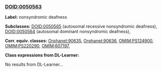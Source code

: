 
### [DOID:0050563](http://purl.obolibrary.org/obo/DOID_0050563)
**Label:** nonsyndromic deafness

**Subclasses:** [DOID:0050565](http://purl.obolibrary.org/obo/DOID_0050565) (autosomal recessive nonsyndromic deafness), [DOID:0050564](http://purl.obolibrary.org/obo/DOID_0050564) (autosomal dominant nonsyndromic deafness), 

**Corr. equiv. classes:** [Orphanet:90635](http://www.orpha.net/ORDO/Orphanet_90635), [Orphanet:90636](http://www.orpha.net/ORDO/Orphanet_90636), [OMIM:PS124900](http://purl.obolibrary.org/obo/OMIM_PS124900), [OMIM:PS220290](http://purl.obolibrary.org/obo/OMIM_PS220290), [OMIM:607197](http://purl.obolibrary.org/obo/OMIM_607197), 

**Class expressions from DL-Learner:**

No results from DL-Learner...



